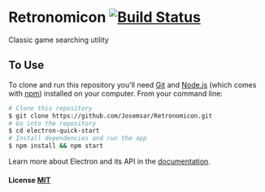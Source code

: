 # Retronomicon [![Build Status](https://travis-ci.org/Josemsar/Retronomicon.svg)](https://travis-ci.org/Josemsar/Retronomicon)
Classic game searching utility

## To Use

To clone and run this repository you'll need [Git](https://git-scm.com) and [Node.js](https://nodejs.org/en/download/) (which comes with [npm](http://npmjs.com)) installed on your computer. From your command line:

```bash
# Clone this repository
$ git clone https://github.com/Josemsar/Retronomicon.git
# Go into the repository
$ cd electron-quick-start
# Install dependencies and run the app
$ npm install && npm start
```

Learn more about Electron and its API in the [documentation](http://electron.atom.io/docs/latest).

#### License [MIT](LICENSE.md)
